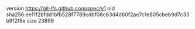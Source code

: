 version https://git-lfs.github.com/spec/v1
oid sha256:ee11f2bfdd1bfb528f7789cdbf08c63d4d60f2ae7c1e805cbeb9d7c33b9f2f8e
size 23899
